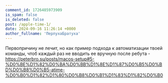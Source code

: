 ```yaml
---
comment_id: 1726485973909
is_spam: false
is_deleted: false
post: /apple-time-1/
date: 2024-09-16 11:26:14 +0000
author_fullname: 'ПерлухаБратуха'
---
```


Первопричину не лечит, но как пример подхода к автоматизации твоей команды, чтоб каждый раз не вводить ее вручную после ребута - 
https://peterbro.su/posts/macos-setup#5-%D0%BE%D1%82%D0%BA%D0%BB%D1%8E%D1%87%D0%B5%D0%BD%D0%B8%D0%B5-atime-%D0%B0%D1%82%D1%80%D0%B8%D0%B1%D1%83%D1%82%D0%B0
